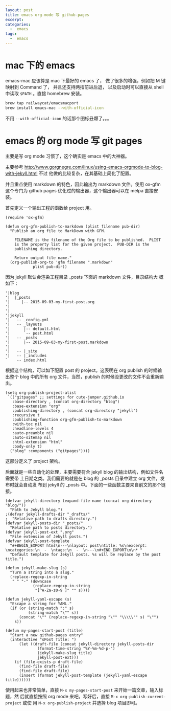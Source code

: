 ```yaml
---
layout: post
title: emacs org-mode 写 github-pages
excerpt:
categories:
  -  emacs
tags:
  -  emacs
---
```



# mac 下的 emacs

emacs-mac 应该算是 mac 下最好的 emacs 了， 做了很多的增强，例如把 M 键映射到 Command 了， 并且还支持两指前进后退， 以及启动时可以直接从 shell 中读取 `$PATH` 。直接 homebrew 安装。

```sh
brew tap railwaycat/emacsmacport
brew install emacs-mac --with-official-icon
```

不用 `--with-official-icon` 的话那个图标丑爆了。。。


# emacs 的 org mode 写 git pages

主要是写 org mode 习惯了，这个确实是 emacs 中的大神器。

主要参考 <http://www.gorgnegre.com/linux/using-emacs-orgmode-to-blog-with-jekyll.html> 不过 他做的比较复杂，在其基础上简化了配置。

并且重点使用 markdown 的特色，因此输出为 markdown 文件。使用 ox-gfm 这个专门为 github pages 优化过的输出器，这个输出器可以在 melpa 直接安装。

首先定义一个输出工程的函数给 project 用。

```emacs-lisp
(require 'ox-gfm)

(defun org-gfm-publish-to-markdown (plist filename pub-dir)
  "Publish an org file to MarkDown with GFM.

    FILENAME is the filename of the Org file to be published.  PLIST
    is the property list for the given project.  PUB-DIR is the
    publishing directory.

    Return output file name."
  (org-publish-org-to 'gfm filename ".markdown"
            plist pub-dir))
```

因为 jekyll 默认会渲染工程目录 \_posts 下面的 markdown 文件，目录结构大 概如下：

    '|blog
    '|  |_posts
    '|     |-- 2015-09-03-my-first-post.org
    '|
    '|
    '|jekyll
    '|   -- _config.yml
    '|   -- _layouts
    '|      |-- default.html
    '|      `-- post.html
    '|   -- _posts
    '|      |-- 2015-09-03-my-first-post.markdown
    '|
    '|   -- |_site
    '|   -- |_includes
    `    -- index.html

根据这个结构，可以如下配置 post 的 project。这表明在 org publish 的时候输出整个 blog 中的所有 org 文件，当然，publish 的时候没更改的文件不会重新输出。

```emacs-lisp
(setq org-publish-project-alist
 `(("gitpages" ;; settings for cute-jumper.github.io
   :base-directory , (concat org-directory "blog")
   :base-extension "org"
   :publishing-directory , (concat org-directory "jekyll")
   :recursive t
   :publishing-function org-gfm-publish-to-markdown
   :with-toc nil
   :headline-levels 4
   :auto-preamble nil
   :auto-sitemap nil
   :html-extension "html"
   :body-only t)
  ("blog" :components ("gitpages"))))
```

这部分定义了 project 架构。

后面就是一些自动化的处理，主要需要符合 jekyll blog 的输出结构，例如文件名需要带 上日期之类。我们需要的就是在 blog 的 \_posts 目录中建立 org 文件，发布时就会自动发 布到 jekyll 的 \_posts 中。下面的一些函数主要来自前文的那个链接。

```emacs-lisp
(defvar jekyll-directory (expand-file-name (concat org-directory "blog/"))
  "Path to Jekyll blog.")
;(defvar jekyll-drafts-dir "_drafts/"
;  "Relative path to drafts directory.")
(defvar jekyll-posts-dir "_posts/"
  "Relative path to posts directory.")
(defvar jekyll-post-ext ".org"
  "File extension of Jekyll posts.")
(defvar jekyll-post-template
  "#+BEGIN_EXPORT html\n---\nlayout: post\ntitle: %s\nexcerpt: \ncategories:\n  -  \ntags:\n  -  \n---\n#+END_EXPORT\n\n* "
  "Default template for Jekyll posts. %s will be replace by the post title.")

(defun jekyll-make-slug (s)
  "Turn a string into a slug."
  (replace-regexp-in-string
   " " "-" (downcase
            (replace-regexp-in-string
             "[^A-Za-z0-9 ]" "" s))))

(defun jekyll-yaml-escape (s)
  "Escape a string for YAML."
  (if (or (string-match ":" s)
          (string-match "\"" s))
      (concat "\"" (replace-regexp-in-string "\"" "\\\\\"" s) "\"")
    s))

(defun my-pages-start-post (title)
  "Start a new github-pages entry"
  (interactive "sPost Title: ")
      (let ((draft-file (concat jekyll-directory jekyll-posts-dir
              (format-time-string "%Y-%m-%d-p-")
              (jekyll-make-slug title)
              jekyll-post-ext)))
    (if (file-exists-p draft-file)
      (find-file draft-file)
      (find-file draft-file)
      (insert (format jekyll-post-template (jekyll-yaml-escape title))))))
```

使用起来也非常简单，直接 `M-x my-pages-start-post` 来开始一篇文章，输入标题，然 后就直接按照 org mode 来吧。写好后，直接 `M-x org-publish-current-project` 或使 用 `M-x org-publish-project` 并选择 blog 项目即可。

